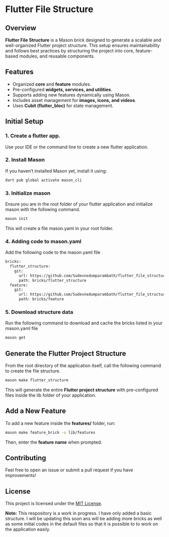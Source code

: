 # Flutter File Structure

## Overview

**Flutter File Structure** is a Mason brick designed to generate a scalable and well-organized Flutter project structure. This setup ensures maintainability and follows best practices by structuring the project into core, feature-based modules, and reusable components.

## Features

- Organized **core** and **feature** modules.
- Pre-configured **widgets, services, and utilities**.
- Supports adding new features dynamically using Mason.
- Includes asset management for **images, icons, and videos**.
- Uses **Cubit (flutter\_bloc)** for state management.

## Initial Setup

### 1. Create a flutter app.
Use your IDE or the command line to create a new flutter application. 

### 2. Install Mason

If you haven’t installed Mason yet, install it using:

```sh
dart pub global activate mason_cli
```

### 3. Initialize mason
Ensure you are in the root folder of your flutter application and initialize mason with the following command.
```sh
mason init
```
This will create a file mason.yaml in your root folder.

### 4. Adding code to mason.yaml
Add the following code to the mason.yaml file
```sh
bricks:
  flutter_structure:
    git:
      url: https://github.com/Sudevnedumparambath/flutter_file_structure.git
      path: bricks/flutter_structure
  feature:
    git:
      url: https://github.com/Sudevnedumparambath/flutter_file_structure.git
      path: bricks/feature
```

### 5. Download structure data
Run the following command to download and cache the bricks listed in your mason.yaml file
```sh
mason get
```


## Generate the Flutter Project Structure

From the root directory of the application itself, call the following command to create the file structure. 

```sh
mason make flutter_structure
```

This will generate the entire **Flutter project structure** with pre-configured files inside the lib folder of your application.

## Add a New Feature

To add a new feature inside the **features/** folder, run:

```sh
mason make feature_brick -o lib/features
```

Then, enter the **feature name** when prompted.




## Contributing

Feel free to open an issue or submit a pull request if you have improvements!

## License

This project is licensed under the [MIT License](LICENSE).

**Note:** This respository is a work in progress. I have only added a basic structure. I will be updating this soon ans will be adding more bricks as well as some initial codes in the default files so that it is possible to to work on the application easily.

